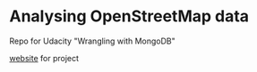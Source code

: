 # Analysing OpenStreetMap data
Repo for Udacity "Wrangling with MongoDB"

[website](https://walter-cavinaw.github.io/OSM_DataWrangling) for project
